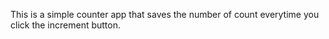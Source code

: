 This is a simple counter app that saves the number of count everytime you click the increment button.